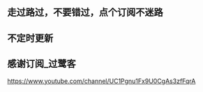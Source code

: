 ## 走过路过，不要错过，点个订阅不迷路

## 不定时更新

## 感谢订阅_过鹭客
https://www.youtube.com/channel/UC1Pgnu1Fx9U0CgAs3zfFqrA
